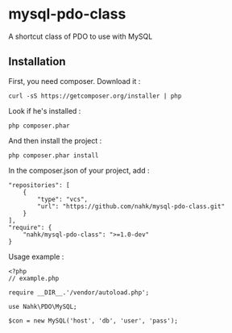 mysql-pdo-class
===============

A shortcut class of PDO to use with MySQL

Installation
------------

First, you need composer. Download it :

    curl -sS https://getcomposer.org/installer | php

Look if he's installed :

    php composer.phar

And then install the project :

    php composer.phar install

In the composer.json of your project, add :

    "repositories": [
        {
            "type": "vcs",
            "url": "https://github.com/nahk/mysql-pdo-class.git"
        }
    ],
    "require": {
        "nahk/mysql-pdo-class": ">=1.0-dev"
    }

Usage example : 

    <?php 
    // example.php

    require __DIR__.'/vendor/autoload.php';

    use Nahk\PDO\MySQL;

    $con = new MySQL('host', 'db', 'user', 'pass');

